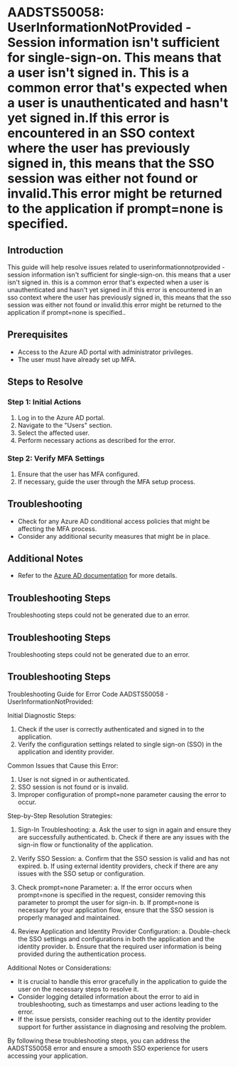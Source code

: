 # AADSTS50058: UserInformationNotProvided - Session information isn't sufficient for single-sign-on. This means that a user isn't signed in. This is a common error that's expected when a user is unauthenticated and hasn't yet signed in.If this error is encountered in an SSO context where the user has previously signed in, this means that the SSO session was either not found or invalid.This error might be returned to the application if prompt=none is specified.

## Introduction
This guide will help resolve issues related to userinformationnotprovided - session information isn't sufficient for single-sign-on. this means that a user isn't signed in. this is a common error that's expected when a user is unauthenticated and hasn't yet signed in.if this error is encountered in an sso context where the user has previously signed in, this means that the sso session was either not found or invalid.this error might be returned to the application if prompt=none is specified..

## Prerequisites
- Access to the Azure AD portal with administrator privileges.
- The user must have already set up MFA.

## Steps to Resolve

### Step 1: Initial Actions
1. Log in to the Azure AD portal.
2. Navigate to the "Users" section.
3. Select the affected user.
4. Perform necessary actions as described for the error.

### Step 2: Verify MFA Settings
1. Ensure that the user has MFA configured.
2. If necessary, guide the user through the MFA setup process.

## Troubleshooting
- Check for any Azure AD conditional access policies that might be affecting the MFA process.
- Consider any additional security measures that might be in place.

## Additional Notes
- Refer to the [Azure AD documentation](https://learn.microsoft.com/en-us/azure/active-directory/) for more details.


## Troubleshooting Steps
Troubleshooting steps could not be generated due to an error.

## Troubleshooting Steps
Troubleshooting steps could not be generated due to an error.

## Troubleshooting Steps
Troubleshooting Guide for Error Code AADSTS50058 - UserInformationNotProvided:

Initial Diagnostic Steps:
1. Check if the user is correctly authenticated and signed in to the application.
2. Verify the configuration settings related to single sign-on (SSO) in the application and identity provider.

Common Issues that Cause this Error:
1. User is not signed in or authenticated.
2. SSO session is not found or is invalid.
3. Improper configuration of prompt=none parameter causing the error to occur.

Step-by-Step Resolution Strategies:

1. Sign-In Troubleshooting:
   a. Ask the user to sign in again and ensure they are successfully authenticated.
   b. Check if there are any issues with the sign-in flow or functionality of the application.

2. Verify SSO Session:
   a. Confirm that the SSO session is valid and has not expired.
   b. If using external identity providers, check if there are any issues with the SSO setup or configuration.

3. Check prompt=none Parameter:
   a. If the error occurs when prompt=none is specified in the request, consider removing this parameter to prompt the user for sign-in.
   b. If prompt=none is necessary for your application flow, ensure that the SSO session is properly managed and maintained.

4. Review Application and Identity Provider Configuration:
   a. Double-check the SSO settings and configurations in both the application and the identity provider.
   b. Ensure that the required user information is being provided during the authentication process.

Additional Notes or Considerations:
- It is crucial to handle this error gracefully in the application to guide the user on the necessary steps to resolve it.
- Consider logging detailed information about the error to aid in troubleshooting, such as timestamps and user actions leading to the error.
- If the issue persists, consider reaching out to the identity provider support for further assistance in diagnosing and resolving the problem.

By following these troubleshooting steps, you can address the AADSTS50058 error and ensure a smooth SSO experience for users accessing your application.